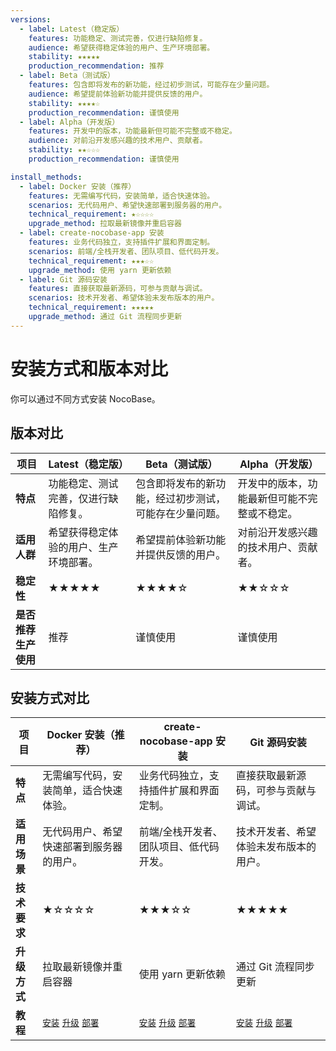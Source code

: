 ```yaml
---
versions:
  - label: Latest（稳定版）
    features: 功能稳定、测试完善，仅进行缺陷修复。
    audience: 希望获得稳定体验的用户、生产环境部署。
    stability: ★★★★★
    production_recommendation: 推荐
  - label: Beta（测试版）
    features: 包含即将发布的新功能，经过初步测试，可能存在少量问题。
    audience: 希望提前体验新功能并提供反馈的用户。
    stability: ★★★★☆
    production_recommendation: 谨慎使用
  - label: Alpha（开发版）
    features: 开发中的版本，功能最新但可能不完整或不稳定。
    audience: 对前沿开发感兴趣的技术用户、贡献者。
    stability: ★★☆☆☆
    production_recommendation: 谨慎使用

install_methods:
  - label: Docker 安装（推荐）
    features: 无需编写代码，安装简单，适合快速体验。
    scenarios: 无代码用户、希望快速部署到服务器的用户。
    technical_requirement: ★☆☆☆☆
    upgrade_method: 拉取最新镜像并重启容器
  - label: create-nocobase-app 安装
    features: 业务代码独立，支持插件扩展和界面定制。
    scenarios: 前端/全栈开发者、团队项目、低代码开发。
    technical_requirement: ★★★☆☆
    upgrade_method: 使用 yarn 更新依赖
  - label: Git 源码安装
    features: 直接获取最新源码，可参与贡献与调试。
    scenarios: 技术开发者、希望体验未发布版本的用户。
    technical_requirement: ★★★★★
    upgrade_method: 通过 Git 流程同步更新
---
```


# 安装方式和版本对比

你可以通过不同方式安装 NocoBase。

## 版本对比

| 项目 | **Latest（稳定版）** | **Beta（测试版）** | **Alpha（开发版）** |
|------|------------------------|----------------------|-----------------------|
| **特点** | 功能稳定、测试完善，仅进行缺陷修复。 | 包含即将发布的新功能，经过初步测试，可能存在少量问题。 | 开发中的版本，功能最新但可能不完整或不稳定。 |
| **适用人群** | 希望获得稳定体验的用户、生产环境部署。 | 希望提前体验新功能并提供反馈的用户。 | 对前沿开发感兴趣的技术用户、贡献者。 |
| **稳定性** | ★★★★★ | ★★★★☆ | ★★☆☆☆ |
| **是否推荐生产使用** | 推荐 | 谨慎使用 | 谨慎使用 |

## 安装方式对比

| 项目 | **Docker 安装（推荐）** | **create-nocobase-app 安装** | **Git 源码安装** |
|------|--------------------------|------------------------------|------------------|
| **特点** | 无需编写代码，安装简单，适合快速体验。 | 业务代码独立，支持插件扩展和界面定制。 | 直接获取最新源码，可参与贡献与调试。 |
| **适用场景** | 无代码用户、希望快速部署到服务器的用户。 | 前端/全栈开发者、团队项目、低代码开发。 | 技术开发者、希望体验未发布版本的用户。 |
| **技术要求** | ★☆☆☆☆ | ★★★☆☆ | ★★★★★ |
| **升级方式** | 拉取最新镜像并重启容器 | 使用 yarn 更新依赖 | 通过 Git 流程同步更新 |
| **教程** | [<code>安装</code>](#) [<code>升级</code>](#) [<code>部署</code>](#) | [<code>安装</code>](#) [<code>升级</code>](#) [<code>部署</code>](#) | [<code>安装</code>](#) [<code>升级</code>](#) [<code>部署</code>](#) |
